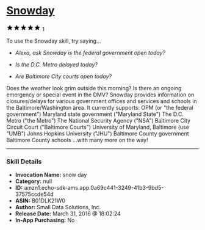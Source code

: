 # [Snowday](http://alexa.amazon.com/#skills/amzn1.echo-sdk-ams.app.0a69c441-3249-41b3-9bd5-37575ccde54d)
![5 stars](../../images/ic_star_black_18dp_1x.png)![5 stars](../../images/ic_star_black_18dp_1x.png)![5 stars](../../images/ic_star_black_18dp_1x.png)![5 stars](../../images/ic_star_black_18dp_1x.png)![5 stars](../../images/ic_star_black_18dp_1x.png) 1

To use the Snowday skill, try saying...

* *Alexa, ask Snowday is the federal government open today?*

* *Is the D.C. Metro delayed today?*

* *Are Baltimore City courts open today?*

Does the weather look grim outside this morning? Is there an ongoing emergency or special event in the DMV? Snowday provides information on closures/delays for various government offices and services and schools in the Baltimore/Washington area. It currently supports:
OPM (or "the federal government")
Maryland state government ("Maryland State")
The D.C. Metro ("the Metro")
The National Security Agency ("NSA")
Baltimore City Circuit Court ("Baltimore Courts")
University of Maryland, Baltimore (use "UMB")
Johns Hopkins University ("JHU")
Baltimore County government
Baltimore County schools
...with many more on the way!

***

### Skill Details

* **Invocation Name:** snow day
* **Category:** null
* **ID:** amzn1.echo-sdk-ams.app.0a69c441-3249-41b3-9bd5-37575ccde54d
* **ASIN:** B01DLK21W0
* **Author:** Small Data Solutions, Inc.
* **Release Date:** March 31, 2016 @ 18:02:24
* **In-App Purchasing:** No
